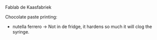 Fablab de Kaasfabriek



Chocolate paste printing:
- nutella ferrero
-> Not in de fridge, it hardens so much it will clog the syringe.


